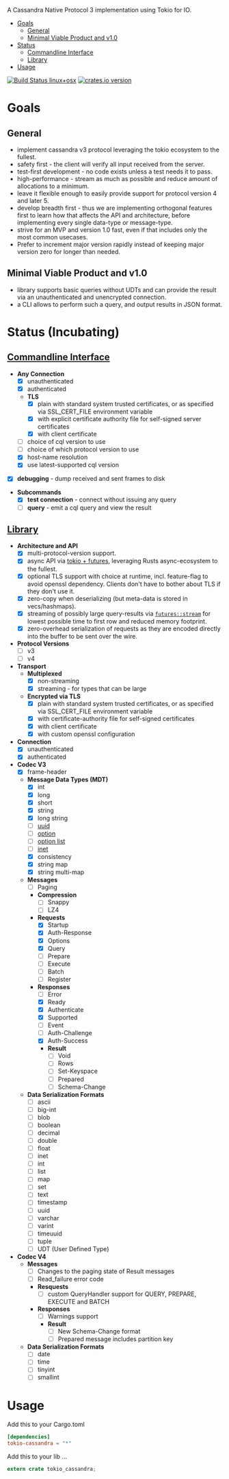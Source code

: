 <!-- START doctoc generated TOC please keep comment here to allow auto update -->
<!-- DON'T EDIT THIS SECTION, INSTEAD RE-RUN doctoc TO UPDATE -->
A Cassandra Native Protocol 3 implementation using Tokio for IO.

- [Goals](#goals)
  - [General](#general)
  - [Minimal Viable Product and v1.0](#minimal-viable-product-and-v10)
- [Status](#status)
  - [Commandline Interface](#commandline-interface)
  - [Library](#library)
- [Usage](#usage)

<!-- END doctoc generated TOC please keep comment here to allow auto update -->

[![Build Status linux+osx](https://travis-ci.org/nhellwig/tokio-cassandra.svg?branch=master)](https://travis-ci.org/nhellwig/tokio-cassandra)
[![crates.io version](https://img.shields.io/crates/v/tokio-cassandra.svg)](https://crates.io/crates/tokio-cassandra)

# Goals
## General
* implement cassandra v3 protocol leveraging the tokio ecosystem to the fullest.
* safety first - the client will verify all input received from the server.
* test-first development - no code exists unless a test needs it to pass.
* high-performance - stream as much as possible and reduce amount of allocations to a minimum.
* leave it flexible enough to easily provide support for protocol version 4 and later 5.
* develop breadth first - thus we are implementing orthogonal features first to learn how that affects the API and architecture, before implementing every single data-type or message-type.
* strive for an MVP and version 1.0 fast, even if that includes only the most common usecases.
* Prefer to increment major version rapidly instead of keeping major version zero for longer than needed.

## Minimal Viable Product and v1.0
* library supports basic queries without UDTs and can provide the result via an unauthenticated and unencrypted connection.
* a CLI allows to perform such a query, and output results in JSON format.

# Status (Incubating)
## [Commandline Interface](https://github.com/nhellwig/tokio-cassandra/projects/1)
* **Any Connection**
  * [x] unauthenticated
  * [x] authenticated
  * **TLS**
    * [x] plain with standard system trusted certificates, or as specified via SSL_CERT_FILE environment variable
    * [x] with explicit certificate authority file for self-signed server certificates
    * [x] with client certificate
  * [ ] choice of cql version to use
  * [ ] choice of which protocol version to use
  * [x] host-name resolution
  * [x] use latest-supported cql version
* [x] **debugging** - dump received and sent frames to disk
* **Subcommands**
  * [x] **test connection** - connect without issuing any query
  * [ ] **query** - emit a cql query and view the result

## [Library](https://github.com/nhellwig/tokio-cassandra/projects/2)
* **Architecture and API**
  * [x] multi-protocol-version support.
  * [x] async API via [tokio + futures](https://tokio.rs), leveraging Rusts async-ecosystem to the fullest.
  * [x] optional TLS support with choice at runtime, incl. feature-flag to avoid openssl dependency. Clients don't have to bother about TLS if they don't use it.
  * [x] zero-copy when deserializing (but meta-data is stored in vecs/hashmaps).
  * [x] streaming of possibly large query-results via [`futures::stream`](https://tokio.rs/docs/getting-started/streams-and-sinks) for lowest possible time to first row and reduced memory footprint.
  * [x] zero-overhead serialization of requests as they are encoded directly into the buffer to be sent over the wire.
* **Protocol Versions**
  * [ ] v3
  * [ ] v4
* **Transport**
  * **Multiplexed**
    * [x] non-streaming
    * [x] streaming - for types that can be large
  * **Encrypted via TLS**
    * [x] plain with standard system trusted certificates, or as specified via SSL_CERT_FILE environment variable
    * [x] with certificate-authority file for self-signed certificates
    * [x] with client certificate
    * [x] with custom openssl configuration
* **Connection**
  * [x] unauthenticated
  * [x] authenticated
* **Codec V3**
  * [x] frame-header
  * **Message Data Types (MDT)**
    * [x] int
    * [x] long
    * [x] short
    * [x] string
    * [x] long string
    * [ ] [uuid](https://github.com/nhellwig/tokio-cassandra/projects/2#card-1774756)
    * [ ] [option](https://github.com/nhellwig/tokio-cassandra/projects/2#card-1774765)
    * [ ] [option list](https://github.com/nhellwig/tokio-cassandra/projects/2#card-1774766)
    * [ ] [inet](https://github.com/nhellwig/tokio-cassandra/projects/2#card-1774767)
    * [x] consistency
    * [x] string map
    * [x] string multi-map
  * **Messages**
    * [ ] Paging
    * **Compression**
      * [ ] Snappy
      * [ ] LZ4
    * **Requests**
      * [x] Startup
      * [x] Auth-Response
      * [x] Options
      * [x] Query
      * [ ] Prepare
      * [ ] Execute
      * [ ] Batch
      * [ ] Register
    * **Responses**
      * [ ] Error
      * [x] Ready
      * [x] Authenticate
      * [x] Supported
      * [ ] Event
      * [ ] Auth-Challenge
      * [x] Auth-Success
      * **Result**
        * [ ] Void
        * [ ] Rows
        * [ ] Set-Keyspace
        * [ ] Prepared
        * [ ] Schema-Change
  * **Data Serialization Formats**
    * [ ] ascii
    * [ ] big-int
    * [ ] blob
    * [ ] boolean
    * [ ] decimal
    * [ ] double
    * [ ] float
    * [ ] inet
    * [ ] int
    * [ ] list
    * [ ] map
    * [ ] set
    * [ ] text
    * [ ] timestamp
    * [ ] uuid
    * [ ] varchar
    * [ ] varint
    * [ ] timeuuid
    * [ ] tuple
    * [ ] UDT (User Defined Type)
* **Codec V4**
  * **Messages**
    * [ ] Changes to the paging state of Result messages
    * [ ] Read_failure error code
    * **Resquests**
      * [ ] custom QueryHandler support for QUERY, PREPARE, EXECUTE and BATCH
    * **Responses**
      * [ ] Warnings support
      * **Result**
        * [ ] New Schema-Change format
        * [ ] Prepared message includes partition key
  * **Data Serialization Formats**
    * [ ] date
    * [ ] time
    * [ ] tinyint
    * [ ] smallint

# Usage

Add this to your Cargo.toml
```toml
[dependencies]
tokio-cassandra = "*"
```

Add this to your lib ...
```Rust
extern crate tokio_cassandra;
```

